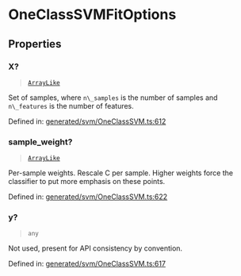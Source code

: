 # OneClassSVMFitOptions

## Properties

### X?

> [`ArrayLike`](../types/ArrayLike.md)

Set of samples, where `n\_samples` is the number of samples and `n\_features` is the number of features.

Defined in:  [generated/svm/OneClassSVM.ts:612](https://github.com/transitive-bullshit/scikit-learn-ts/blob/b59c1ff/packages/sklearn/src/generated/svm/OneClassSVM.ts#L612)

### sample\_weight?

> [`ArrayLike`](../types/ArrayLike.md)

Per-sample weights. Rescale C per sample. Higher weights force the classifier to put more emphasis on these points.

Defined in:  [generated/svm/OneClassSVM.ts:622](https://github.com/transitive-bullshit/scikit-learn-ts/blob/b59c1ff/packages/sklearn/src/generated/svm/OneClassSVM.ts#L622)

### y?

> `any`

Not used, present for API consistency by convention.

Defined in:  [generated/svm/OneClassSVM.ts:617](https://github.com/transitive-bullshit/scikit-learn-ts/blob/b59c1ff/packages/sklearn/src/generated/svm/OneClassSVM.ts#L617)
